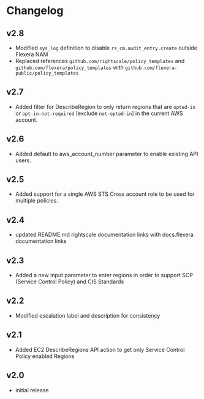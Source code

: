 # Changelog

## v2.8

- Modified `sys_log` definition to disable `rs_cm.audit_entry.create` outside Flexera NAM
- Replaced references `github.com/rightscale/policy_templates` and `github.com/flexera/policy_templates` with `github.com/flexera-public/policy_templates`

## v2.7

- Added filter for DescribeRegion to only return regions that are `opted-in` or `opt-in-not-required` [exclude `not-opted-in`] in the current AWS account.

## v2.6

- Added default to aws_account_number parameter to enable existing API users.

## v2.5

- Added support for a single AWS STS Cross account role to be used for multiple policies.

## v2.4

- updated README.md rightscale documentation links with docs.flexera documentation links

## v2.3

- Added a new input parameter to enter regions in order to support SCP (Service Control Policy) and CIS Standards

## v2.2

- Modified escalation label and description for consistency

## v2.1

- Added EC2 DescribeRegions API action to get only Service Control Policy enabled Regions

## v2.0

- initial release
